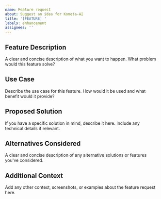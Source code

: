 ```yaml
---
name: Feature request
about: Suggest an idea for Kometa-AI
title: '[FEATURE] '
labels: enhancement
assignees: ''
---
```


## Feature Description
A clear and concise description of what you want to happen. What problem would this feature solve?

## Use Case
Describe the use case for this feature. How would it be used and what benefit would it provide?

## Proposed Solution
If you have a specific solution in mind, describe it here. Include any technical details if relevant.

## Alternatives Considered
A clear and concise description of any alternative solutions or features you've considered.

## Additional Context
Add any other context, screenshots, or examples about the feature request here.